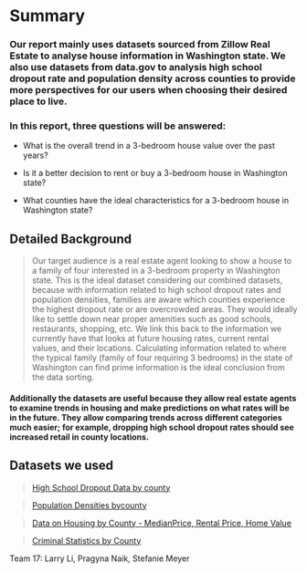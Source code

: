 # Summary

### Our report mainly uses datasets sourced from Zillow Real Estate to analyse house information in Washington state. We also use datasets from data.gov to analysis high school dropout rate and  population density across counties to provide more perspectives for our users when choosing their desired place to live. 


### In this report, three questions will be answered:

-	What is the overall trend in a 3-bedroom house value over the past years?

-	Is it a better decision to rent or buy a 3-bedroom house in Washington state?

-	What counties have the ideal characteristics for a 3-bedroom house in Washington state?



## Detailed Background 
>Our target audience is a real estate agent looking to show a house to a family of four interested in a 3-bedroom property in Washington state. This is the ideal dataset considering our combined datasets, because with information related to high school dropout rates and population densities, families are aware which counties experience the highest dropout rate or are overcrowded areas.  They would ideally like to settle down near proper amenities such as good schools, restaurants, shopping, etc. We link this back to the information we currently have that looks at future housing rates, current rental values, and their locations. Calculating information related to where the typical family (family of four requiring 3 bedrooms) in the state of Washington can find prime information is the ideal conclusion from the data sorting. 
#### Additionally the datasets are useful because they allow real estate agents to examine trends in housing and make predictions on what rates will be in the future. They allow comparing trends across different categories much easier; for example, dropping high school dropout rates should see increased retail in county locations. 


## Datasets we used
> [High School Dropout Data by county](https://catalog.data.gov/dataset/high-school-dropout-statistics-by-county-2012-2013-school-year-5-year-cohort-dropout-rates)

>[Population Densities bycounty](https://catalog.data.gov/dataset/waofm-april-1-population-density-by-county-2000-to-present-e7e7b)    

>[Data on Housing by County - MedianPrice, Rental Price, Home Value](https://www.zillow.com/research/data/. )

>[Criminal Statistics by County](https://catalog.data.gov/dataset/criminal-justice-data-book-3419c)


Team 17: Larry Li,  Pragyna Naik, Stefanie Meyer


